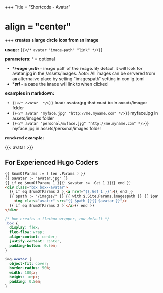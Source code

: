 +++
Title = "Shortcode - Avatar"
# align = "center"
+++
**creates a large circle icon from an image**

**usage:** ```{{</* avatar "image-path" "link" */>}}```

**parameters:**  \* = optional

* \*_**image-path**_ - image path of the image.  By default it will look for avatar.jpg in the /assets/images. *Note:* All images can be servered from an alternative place by setting "imagespath" setting in config.toml
* \*_**url**_ - a page the image will link to when clicked


**examples in markdown:**  

* ```{{</* avatar  */>}}```  loads avatar.jpg that must be in assets/images folder
* ```{{</* avatar "myface.jpg" "http://me.myname.com" */>}}```   myface.jpg in assets/images folder
* ```{{</* avatar "personal/myface.jpg" "http://me.myname.com" */>}}```   myface.jpg in assets/personal/images folder


**rendered example:**

{{< avatar >}}

## For Experienced Hugo Coders

```html
{{ $numOfParams := ( len .Params ) }}
{{ $avatar := "avatar.jpg" }}
{{ if eq $numOfParams 1 }}{{ $avatar := .Get 1 }}{{ end }}
<div class="box box--avatar">
  {{ if eq $numOfParams 2 }}<a href="{{.Get 1 }}">{{ end }}
  {{ $path := "/images/" }} {{ with $.Site.Params.imagespath }} {{ $path := ( . ) }}{{ end }}
	<img class="avatar" src="{{ $path }}{{ $avatar }}"/>
  {{ if eq $numOfParams 2 }}</a>{{ end }}
</div>
```

```css
/* box creates a flexbox wrapper, row default */
.box {
  display: flex;
  flex-flow: wrap;
  align-content: center;
  justify-content: center;
  padding-bottom: 0.5em;
}

img.avatar {
  object-fit: cover;
  border-radius: 50%;
  width: 100px;
  height: 100px;
  padding: 0.5em;
}
```
